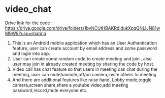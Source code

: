# video_chat
Drive link for the code : https://drive.google.com/drive/folders/1bvNCUtHBAKRdIdukXpqQNLiJN81wM9W8?usp=sharing
1) This is an Android mobile application which has an User Authentication feature, user can create account by email address and some password and login into app.
2) User can create some random code to create meeting and join , also user may join in already created meeting by sharing the code by host.
3) Video call has chat feature so that users in meeting can chat during the meeting, user can mute/unmute,off/on camera,invite others to meeting.
4) And there are additional features like raise hand, Lobby mode,toggle camera,screen share,share a youtube video,add meeting password,record,mute everyone etc.
